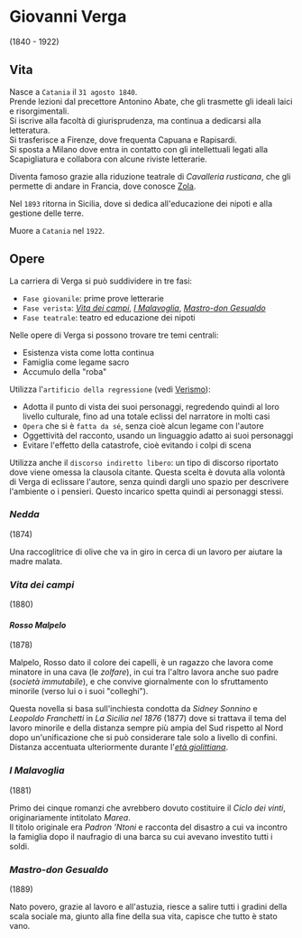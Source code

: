 # Giovanni Verga
(1840 - 1922)

## Vita

Nasce a `Catania` il `31 agosto 1840`.\
Prende lezioni dal precettore Antonino Abate, che gli trasmette gli ideali laici e risorgimentali.\
Si iscrive alla facoltà di giurisprudenza, ma continua a dedicarsi alla letteratura.\
Si trasferisce a Firenze, dove frequenta Capuana e Rapisardi.\
Si sposta a Milano dove entra in contatto con gli intellettuali legati alla Scapigliatura e collabora con alcune riviste letterarie.

Diventa famoso grazie alla riduzione teatrale di *Cavalleria rusticana*, che gli permette di andare in Francia, dove conosce [Zola][emile-zola].

Nel `1893` ritorna in Sicilia, dove si dedica all'educazione dei nipoti e alla gestione delle terre.

Muore a `Catania` nel `1922`.

## Opere

La carriera di Verga si può suddividere in tre fasi:
- `Fase giovanile`: prime prove letterarie
- `Fase verista`: [*Vita dei campi*][vita-dei-campi], [*I Malavoglia*][malavoglia], [*Mastro-don Gesualdo*][mastro-don-gesualdo]
- `Fase teatrale`: teatro ed educazione dei nipoti

Nelle opere di Verga si possono trovare tre temi centrali:
- Esistenza vista come lotta continua
- Famiglia come legame sacro
- Accumulo della "roba"

Utilizza l'`artificio della regressione` (vedi [Verismo][verismo]):
- Adotta il punto di vista dei suoi personaggi, regredendo quindi al loro livello culturale, fino ad una totale eclissi del narratore in molti casi
- `Opera` che si è `fatta da sé`, senza cioè alcun legame con l'autore
- Oggettività del racconto, usando un linguaggio adatto ai suoi personaggi
- Evitare l'effetto della catastrofe, cioè evitando i colpi di scena

Utilizza anche il `discorso indiretto libero`: un tipo di discorso riportato dove viene omessa la clausola citante. Questa scelta è dovuta alla volontà di Verga di eclissare l'autore, senza quindi dargli uno spazio per descrivere l'ambiente o i pensieri. Questo incarico spetta quindi ai personaggi stessi.

### *Nedda*
(1874)

Una raccoglitrice di olive che va in giro in cerca di un lavoro per aiutare la madre malata.

### *Vita dei campi*
(1880)

#### *Rosso Malpelo*
(1878)

Malpelo, Rosso dato il colore dei capelli, è un ragazzo che lavora come minatore in una cava (le *zolfare*), in cui tra l'altro lavora anche suo padre (*società immutabile*), e che convive giornalmente con lo sfruttamento minorile (verso lui o i suoi "colleghi").

Questa novella si basa sull'inchiesta condotta da *Sidney Sonnino* e *Leopoldo Franchetti* in *La Sicilia nel 1876* (1877) dove si trattava il tema del lavoro minorile e della distanza sempre più ampia del Sud rispetto al Nord dopo un'unificazione che si può considerare tale solo a livello di confini. Distanza accentuata ulteriormente durante l'[*età giolittiana*][eta-giolittiana].

### *I Malavoglia*
(1881)

Primo dei cinque romanzi che avrebbero dovuto costituire il *Ciclo dei vinti*, originariamente intitolato *Marea*.\
Il titolo originale era *Padron 'Ntoni* e racconta del disastro a cui va incontro la famiglia dopo il naufragio di una barca su cui avevano investito tutti i soldi.

### *Mastro-don Gesualdo*
(1889)

Nato povero, grazie al lavoro e all'astuzia, riesce a salire tutti i gradini della scala sociale ma, giunto alla fine della sua vita, capisce che tutto è stato vano.

[malavoglia]: #i-malavoglia
[mastro-don-gesualdo]: #mastro-don-gesualdo
[vita-dei-campi]: #vita-dei-campi

[emile-zola]: Emile-Zola.md
[verismo]: Verismo.md

[eta-giolittiana]: https://storia.alexsandri.com/Eta-giolittiana-e-Belle-epoque#il-doppio-volto-di-giolitti
